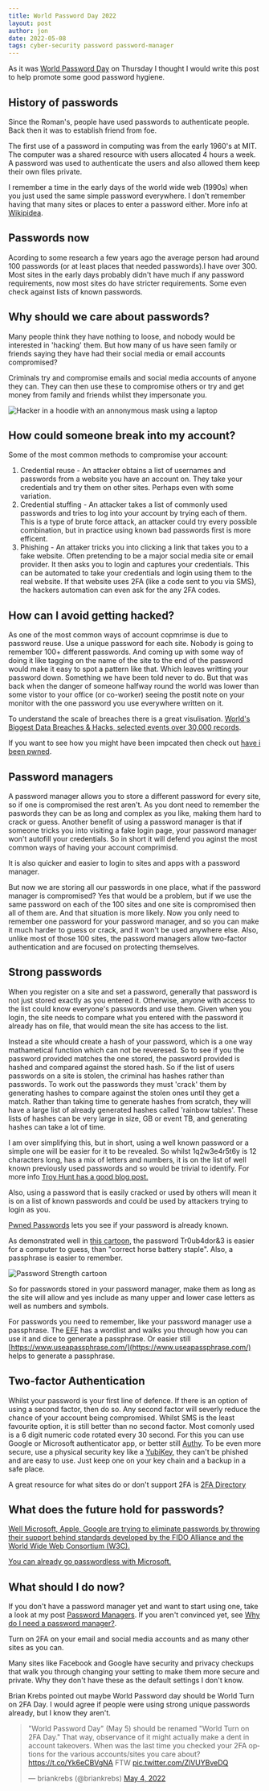 ```yaml
---
title: World Password Day 2022
layout: post
author: jon
date: 2022-05-08
tags: cyber-security password password-manager
---
```

As it was [World Password Day](https://nationaltoday.com/world-password-day/) on Thursday I thought I would write this post to help promote some good password hygiene.

## History of passwords

Since the Roman's, people have used passwords to authenticate people. Back then it was to establish friend from foe.

The first use of a password in computing was from the early 1960's at MIT. The computer was a shared resource with users allocated 4 hours a week. A password was used to authenticate the users and also allowed them keep their own files private.

I remember a time in the early days of the world wide web (1990s) when you just used the same simple password everywhere. I don't remember having that many sites or places to enter a password either. More info at [Wikipidea](https://en.wikipedia.org/wiki/Password#History).

## Passwords now

Acording to some research a few years ago the average person had around 100 passwords (or at least places that needed passwords).I have over 300. Most sites in the early days probably didn't have much if any password requirements, now most sites do have stricter requirements. Some even check against lists of known passwords.

## Why should we care about passwords?

Many people think they have nothing to loose, and nobody would be interested in 'hacking' them. But how many of us have seen family or friends saying they have had their social media or email accounts compromised?

Criminals try and compromise emails and social media accounts of anyone they can. They can then use these to compromise others or try and get money from family and friends whilst they impersonate you.

![Hacker in a hoodie with an annonymous mask using a laptop](../assets/hacker.jpeg)

## How could someone break into my account?

Some of the most common methods to compromise your account:

1. Credential reuse - An attacker obtains a list of usernames and passwords from a website you have an account on. They take your credentials and try them on other sites. Perhaps even with some variation.
2. Credential stuffing - An attacker takes a list of commonly used passwords and tries to log into your account by trying each of them. This is a type of brute force attack, an attacker could try every possible combination, but in practice using known bad passwords first is more efficent.
3. Phishing - An attaker tricks you into clicking a link that takes you to a fake website. Often pretending to be a major social media site or email provider. It then asks you to login and captures your credentials. This can be automated to take your credentials and login using them to the real website. If that website uses 2FA (like a code sent to you via SMS), the hackers automation can even ask for the any 2FA codes.

## How can I avoid getting hacked?

As one of the most common ways of account copmrimse is due to password reuse. Use a unique password for each site. Nobody is going to remember 100+ different passwords. And coming up with some way of doing it like tagging on the name of the site to the end of the password would make it easy to spot a pattern like that. Which leaves writting your password down. Something we have been told never to do. But that was back when the danger of someone halfway round the world was lower than some vistor to your office (or co-worker) seeing the postit note on your monitor with the one password you use everywhere written on it.

To understand the scale of breaches there is a great visulisation. [World's Biggest Data Breaches & Hacks, selected events over 30,000 records](https://www.informationisbeautiful.net/visualizations/worlds-biggest-data-breaches-hacks/).

If you want to see how you might have been impcated then check out [have i been pwned](https://haveibeenpwned.com/).

## Password managers

A password manager allows you to store a different password for every site, so if one is compromised the rest aren't. As you dont need to remember the paswords they can be as long and complex as you like, making them hard to crack or guess. Another benefit of using a password manager is that if someone tricks you into visiting a fake login page, your password manager won't autofill your credentials. So in short it will defend you aginst the most common ways of having your account comprimisd.

It is also quicker and easier to login to sites and apps with a password manager.

But now we are storing all our passwords in one place, what if the password manager is compromised? Yes that would be a problem, but if we use the same password on each of the 100 sites and one site is compromised then all of them are. And that situation is more likely. Now you only need to remember one password for your password manager, and so you can make it much harder to guess or crack, and it won't be used anywhere else. Also, unlike most of those 100 sites, the password managers allow two-factor authentication and are focused on protecting themselves.

## Strong passwords

When you register on a site and set a password, generally that password is not just stored exactly as you entered it. Otherwise, anyone with access to the list could know everyone's passwords and use them. Given when you login, the site needs to compare what you entered with the password it already has on file, that would mean the site has access to the list.

Instead a site whould create a hash of your password, which is a one way mathametical function which can not be reveresed. So to see if you the password provided matches the one stored, the password provided is hashed and compared against the stored hash. So if the list of users passwords on a site is stolen, the criminal has hashes rather than passwords. To work out the passwords they must 'crack' them by generating hashes to compare against the stolen ones until they get a match. Rather than taking time to generate hashes from scratch, they will have a large list of already generated hashes called 'rainbow tables'. These lists of hashes can be very large in size, GB or event TB, and generating hashes can take a lot of time.

I am over simplifying this, but in short, using a well known password or a simple one will be easier for it to be revealed. So whilst 1q2w3e4r5t6y is 12 characters long, has a mix of letters and numbers, it is on the list of well known previously used passwords and so would be trivial to identify. For more info [Troy Hunt has a good blog post.](https://www.troyhunt.com/we-didnt-encrypt-your-password-we-hashed-it-heres-what-that-means/)

Also, using a password that is easily cracked or used by others will mean it is on a list of known passwords and could be used by attackers trying to login as you.

[Pwned Passwords](https://haveibeenpwned.com/Passwords) lets you see if your password is already known.

As demonstrated well in [this cartoon](https://xkcd.com/936 "XKCD comic password strength"), the password Tr0ub4dor&3 is easier for a computer to guess, than "correct horse battery staple". Also, a passphrase is easier to remember.

![Password Strength cartoon](https://imgs.xkcd.com/comics/password_strength.png "Password Strength")

So for passwords stored in your password manager, make them as long as the site will allow and yes include as many upper and lower case letters as well as numbers and symbols.

For passwords you need to remember, like your password manager use a passphrase. The [EFF](https://www.eff.org/dice "EFF dice") has a wordlist and walks you through how you can use it and dice to generate a passphrase. Or easier still [https://www.useapassphrase.com/](https://www.useapassphrase.com/) helps to generate a passphrase.

## Two-factor Authentication

Whilst your password is your first line of defence. If there is an option of using a second factor, then do so. Any second factor will severly reduce the chance of your account being compromised. Whilst SMS is the least favourite option, it is still better than no second factor. Most comonly used is a 6 digit numeric code rotated every 30 second. For this you can use Google or Microsoft authenticator app, or better still [Authy](https://authy.com/). To be even more secure, use a physical security key like a [YubiKey](https://www.yubico.com/), they can't be phished and are easy to use. Just keep one on your key chain and a backup in a safe place.

A great resource for what sites do or don't support 2FA is [2FA Directory](https://2fa.directory/gb/)

## What does the future hold for passwords?

[Well Microsoft, Apple, Google are trying to eliminate passwords by throwing their support behind standards developed by the FIDO Alliance and the World Wide Web Consortium (W3C).](https://www.theregister.com/2022/05/05/microsoft-apple-google-fido/)

[You can already go passwordless with Microsoft.](https://support.microsoft.com/en-us/account-billing/how-to-go-passwordless-with-your-microsoft-account-674ce301-3574-4387-a93d-916751764c43)

## What should I do now?

If you don't have a password manager yet and want to start using one, take a look at my post [Password Managers](../_posts/2021-02-20-Password-Managers.md). If you aren't convinced yet, see [Why do I need a password manager?](../_posts/2021-02-20-Why-do-I-need-a-password-manager.md).

Turn on 2FA on your email and social media accounts and as many other sites as you can.

Many sites like Facebook and Google have security and privacy checkups that walk you through changing your setting to make them more secure and private. Why they don't have these as the default settings I don't know.

Brian Krebs pointed out maybe World Password day should be World Turn on 2FA Day. I would agree if people were using strong unique passwords already, but I know they aren't. 
<blockquote class="twitter-tweet" data-dnt="true" data-theme="dark"><p lang="en" dir="ltr">&quot;World Password Day&quot; (May 5) should be renamed &quot;World Turn on 2FA Day.&quot; That way, observance of it might actually make a dent in account takeovers. When was the last time you checked your 2FA options for the various accounts/sites you care about? <a href="https://t.co/Yk6eCBVgNA">https://t.co/Yk6eCBVgNA</a> FTW <a href="https://t.co/ZlVUYBveDQ">pic.twitter.com/ZlVUYBveDQ</a></p>&mdash; briankrebs (@briankrebs) <a href="https://twitter.com/briankrebs/status/1521971026963353613?ref_src=twsrc%5Etfw">May 4, 2022</a></blockquote>
